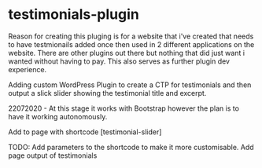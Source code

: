 # testimonials-plugin
Reason for creating this pluging is for a website that i've created that needs to have testmionails added once then used in 2 different applications on the website.  There are other plugins out there but nothing that did just want i wanted without having to pay.  This also serves as further plugin dev experience.

Adding custom WordPress Plugin to create a CTP for testimonials and then output a slick slider showing the testimonial title and excerpt.  

22072020 - At this stage it works with Bootstrap however the plan is to have it working autonomously.

Add to page with shortcode [testimonial-slider]

TODO: 
Add parameters to the shortcode to make it more customisable.
Add page output of testimonials
